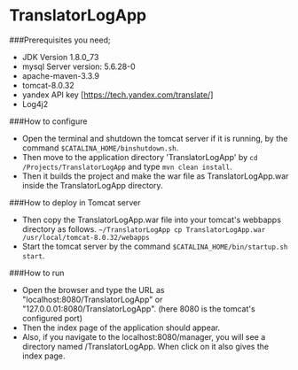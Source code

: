 # TranslatorLogApp

###Prerequisites you need;
* JDK Version 1.8.0_73
* mysql Server version: 5.6.28-0
* apache-maven-3.3.9
* tomcat-8.0.32
* yandex API key [https://tech.yandex.com/translate/]
* Log4j2

###How to configure 
- Open the terminal and shutdown the tomcat server if it is running, by the command ``$CATALINA_HOME/binshutdown.sh``.
- Then move to the application directory 'TranslatorLogApp' by ``cd /Projects/TranslatorLogApp`` and type ``mvn clean install``.
- Then it builds the project and make the war file as TranslatorLogApp.war inside the TranslatorLogApp directory.

###How to deploy in Tomcat server
- Then copy the TranslatorLogApp.war file into your tomcat's webbapps directory as follows.
``~/TranslatorLogApp cp TranslatorLogApp.war /usr/local/tomcat-8.0.32/webapps ``
- Start the tomcat server by the command ``$CATALINA_HOME/bin/startup.sh start``.

###How to run
- Open the browser and type the URL as "localhost:8080/TranslatorLogApp" or "127.0.0.01:8080/TranslatorLogApp". (here 8080 is the tomcat's configured port)
- Then the index page of the application should appear.
- Also, if you navigate to the localhost:8080/manager, you will see a directory named /TranslatorLogApp. When click on it also gives the index page.
